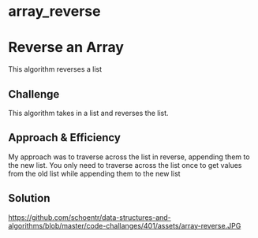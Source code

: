 # array_reverse
# Reverse an Array
This algorithm reverses a list

## Challenge
This algorithm takes in a list and  reverses the list.

## Approach & Efficiency
My approach was to traverse across the list in reverse, appending them to the new list. 
You only need to traverse across the  list once to get values from the old list while appending them to the new list

## Solution
https://github.com/schoentr/data-structures-and-algorithms/blob/master/code-challanges/401/assets/array-reverse.JPG